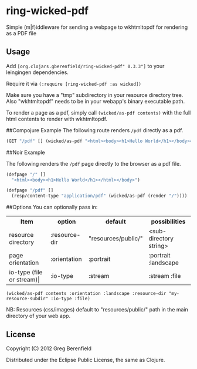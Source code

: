 # ring-wicked-pdf

Simple (m|f)iddleware for sending a webpage to wkhtmltopdf for rendering as a PDF
file

## Usage

Add `[org.clojars.gberenfield/ring-wicked-pdf" 0.3.3"]` to your leingingen dependencies.

Require it via `(:require [ring-wicked-pdf :as wicked])`

Make sure you have a "tmp" subdirectory in your resource directory tree.  Also "wkhtmltopdf" needs to be in your webapp's binary executable path.

To render a page as a pdf, simply call `(wicked/as-pdf contents)` with the full html contents to render with wkhtmltopdf.

##Compojure Example
The following route renders `/pdf` directly as a pdf.

```clojure
(GET "/pdf" [] (wicked/as-pdf "<html><body><h1>Hello World</h1></body></html>"))
```

##Noir Example

The following renders the `/pdf` page directly to the
browser as a pdf file.

```clojure
(defpage "/" []
  "<html><body><h1>Hello World</h1></html></body>")

(defpage "/pdf" []
  (resp/content-type "application/pdf" (wicked/as-pdf (render "/"))))
```

##Options
You can optionally pass in:
<table>
  <tr><th>Item</th><th>option</th><th>default</th><th>possibilities</td></tr>
  <tr><td>resource directory</td><td>:resource-dir</td><td>"resources/public/"</td><td>&lt;sub-directory string&gt;</tr>
  <tr><td>page orientation</td><td>:orientation</td><td>:portrait</td><td>:portrait :landscape</td></tr>
  <tr><td>io-type (file or stream)|</td><td>:io-type</td><td>:stream</td><td> :stream :file</td></tr>
</table>

`(wicked/as-pdf contents :orientation :landscape :resource-dir "my-resource-subdir" :io-type :file)`


NB: Resources (css/images) default to "resources/public/" path in the main directory of your web app.

## License

Copyright (C) 2012 Greg Berenfield

Distributed under the Eclipse Public License, the same as Clojure.
